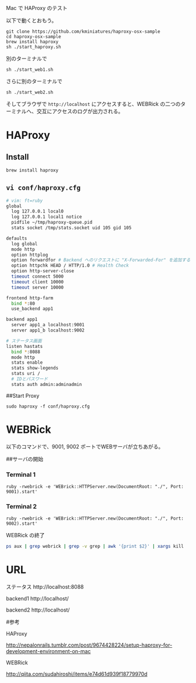 Mac で HAProxy のテスト

以下で動くとおもう。

```
git clone https://github.com/kminiatures/haproxy-osx-sample
cd haproxy-osx-sample
brew install haproxy
sh ./start_haproxy.sh
```

別のターミナルで
```
sh ./start_web1.sh
```

さらに別のターミナルで
```
sh ./start_web2.sh
```

そしてブラウザで `http://localhost` にアクセスすると、WEBRick の二つのターミナルへ、交互にアクセスのログが出力される。


# HAProxy

## Install

```bash
brew install haproxy
```

## `vi conf/haproxy.cfg`


```bash
# vim: ft=ruby
global
  log 127.0.0.1 local0
  log 127.0.0.1 local1 notice
  pidfile ~/tmp/haproxy-queue.pid
  stats socket /tmp/stats.socket uid 105 gid 105

defaults
  log global
  mode http
  option httplog
  option forwardfor # Backend へのリクエストに "X-Forwarded-For" を追加する
  option httpchk HEAD / HTTP/1.0 # Health Check
  option http-server-close
  timeout connect 5000
  timeout client 10000
  timeout server 10000

frontend http-farm
  bind *:80
  use_backend app1

backend app1
  server app1_a localhost:9001
  server app1_b localhost:9002

# ステータス画面
listen hastats
  bind *:8088
  mode http
  stats enable
  stats show-legends
  stats uri /
  # IDとパスワード
  stats auth admin:adminadmin
```

##Start Proxy

```
sudo haproxy -f conf/haproxy.cfg
```


# WEBRick

以下のコマンドで、9001, 9002 ポートでWEBサーバが立ちあがる。

##サーバの開始

### Terminal 1
```
ruby -rwebrick -e 'WEBrick::HTTPServer.new(DocumentRoot: "./", Port: 9001).start'
```

### Terminal 2
```
ruby -rwebrick -e 'WEBrick::HTTPServer.new(DocumentRoot: "./", Port: 9002).start'
```

WEBRick の終了

```bash
ps aux | grep webrick | grep -v grep | awk '{print $2}' | xargs kill
```

# URL
ステータス http://localhost:8088

backend1 http://localhost/

backend2 http://localhost/


#参考

HAProxy

http://nepalonrails.tumblr.com/post/9674428224/setup-haproxy-for-development-environment-on-mac

WEBRick

http://qiita.com/sudahiroshi/items/e74d61d939f18779970d


